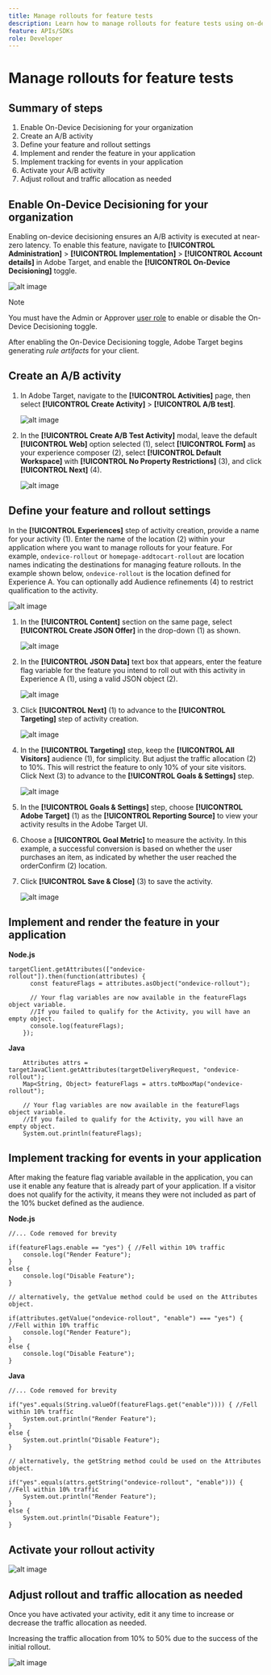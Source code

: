 ```yaml
---
title: Manage rollouts for feature tests
description: Learn how to manage rollouts for feature tests using on-device decisioning.
feature: APIs/SDKs
role: Developer
---
```


# Manage rollouts for feature tests

## Summary of steps

1. Enable On-Device Decisioning for your organization
1. Create an A/B activity
1. Define your feature and rollout settings
1. Implement and render the feature in your application
1. Implement tracking for events in your application
1. Activate your A/B activity
1. Adjust rollout and traffic allocation as needed

## Enable On-Device Decisioning for your organization

Enabling on-device decisioning ensures an A/B activity is executed at near-zero latency. To enable this feature, navigate to **[!UICONTROL Administration]** > **[!UICONTROL Implementation]** > **[!UICONTROL Account details]** in Adobe Target, and enable the **[!UICONTROL On-Device Decisioning]** toggle.

![alt image](assets/asset-odd-toggle.png)

>[!NOTE]
>
>You must have the Admin or Approver [user role](https://experienceleague.adobe.com/docs/target/using/administer/manage-users/user-management.html) to enable or disable the On-Device Decisioning toggle.

After enabling the On-Device Decisioning toggle, Adobe Target begins generating *rule artifacts* for your client.

## Create an A/B activity

1. In Adobe Target, navigate to the **[!UICONTROL Activities]** page, then select **[!UICONTROL Create Activity]** > **[!UICONTROL A/B test]**.

   ![alt image](assets/asset-ab.png)

1. In the **[!UICONTROL Create A/B Test Activity]** modal, leave the default **[!UICONTROL Web]** option selected (1), select **[!UICONTROL Form]** as your experience composer (2), select **[!UICONTROL Default Workspace]** with **[!UICONTROL No Property Restrictions]** (3), and click **[!UICONTROL Next]** (4).

   ![alt image](assets/asset-form.png)

## Define your feature and rollout settings

In the **[!UICONTROL Experiences]** step of activity creation, provide a name for your activity (1). Enter the name of the location (2) within your application where you want to manage rollouts for your feature. For example,  `ondevice-rollout` or `homepage-addtocart-rollout` are location names indicating the destinations for managing feature rollouts. In the example shown below, `ondevice-rollout` is the location defined for Experience A. You can optionally add Audience refinements (4) to restrict qualification to the activity.

![alt image](assets/asset-location-rollout.png)

1. In the **[!UICONTROL Content]** section on the same page, select **[!UICONTROL Create JSON Offer]** in the drop-down (1) as shown.

   ![alt image](assets/asset-offer.png)

1. In the **[!UICONTROL JSON Data]** text box that appears, enter the feature flag variable for the feature you intend to roll out with this activity in Experience A (1), using a valid JSON object (2).

   ![alt image](assets/asset-json-a-rollout.png)

1. Click **[!UICONTROL Next]** (1) to advance to the **[!UICONTROL Targeting]** step of activity creation.

   ![alt image](assets/asset-next-2-t-rollout.png)

1. In the **[!UICONTROL Targeting]** step, keep the **[!UICONTROL All Visitors]** audience (1), for simplicity. But adjust the traffic allocation (2) to 10%. This will restrict the feature to only 10% of your site visitors. Click Next (3) to advance to the **[!UICONTROL Goals & Settings]** step.

   ![alt image](assets/asset-next-2-g-rollout.png)

1. In the **[!UICONTROL Goals & Settings]** step, choose **[!UICONTROL Adobe Target]** (1) as the **[!UICONTROL Reporting Source]** to view your activity results in the Adobe Target UI.

1. Choose a **[!UICONTROL Goal Metric]** to measure the activity. In this example, a successful conversion is based on whether the user purchases an item, as indicated by whether the user reached the orderConfirm (2) location.

1. Click **[!UICONTROL Save & Close]** (3) to save the activity.

   ![alt image](assets/asset-conv-rollout.png)

## Implement and render the feature in your application

**Node.js**

```
targetClient.getAttributes(["ondevice-rollout"]).then(function(attributes) {
      const featureFlags = attributes.asObject("ondevice-rollout");

      // Your flag variables are now available in the featureFlags object variable.
      //If you failed to qualify for the Activity, you will have an empty object.
      console.log(featureFlags);
    });
```

**Java**

```
    Attributes attrs = targetJavaClient.getAttributes(targetDeliveryRequest, "ondevice-rollout");
    Map<String, Object> featureFlags = attrs.toMboxMap("ondevice-rollout");
​
    // Your flag variables are now available in the featureFlags object variable.
    //If you failed to qualify for the Activity, you will have an empty object.
    System.out.println(featureFlags);
```

## Implement tracking for events in your application

After making the feature flag variable available in the application, you can use it enable any feature that is already part of your application. If a visitor does not qualify for the activity, it means they were not included as part of the 10% bucket defined as the audience.

**Node.js**

```
//... Code removed for brevity

if(featureFlags.enable == "yes") { //Fell within 10% traffic
    console.log("Render Feature");
}
else {
    console.log("Disable Feature");
}

// alternatively, the getValue method could be used on the Attributes object.

if(attributes.getValue("ondevice-rollout", "enable") === "yes") { //Fell within 10% traffic
    console.log("Render Feature");
}
else {
    console.log("Disable Feature");
}
```

**Java**

```
//... Code removed for brevity
​
if("yes".equals(String.valueOf(featureFlags.get("enable")))) { //Fell within 10% traffic
    System.out.println("Render Feature");
}
else {
    System.out.println("Disable Feature");
}
​
// alternatively, the getString method could be used on the Attributes object.
​
if("yes".equals(attrs.getString("ondevice-rollout", "enable"))) { //Fell within 10% traffic
    System.out.println("Render Feature");
}
else {
    System.out.println("Disable Feature");
}
```

## Activate your rollout activity

![alt image](assets/asset-activate-rollout.png)

## Adjust rollout and traffic allocation as needed

Once you have activated your activity, edit it any time to increase or decrease the traffic allocation as needed.

Increasing the traffic allocation from 10% to 50% due to the success of the initial rollout.

![alt image](assets/asset-adjust-rollout.png)